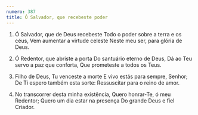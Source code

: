 ```yaml
---
numero: 387
title: Ó Salvador, que recebeste poder
---
```

1. Ó Salvador, que de Deus recebeste
Todo o poder sobre a terra e os céus,
Vem aumentar a virtude celeste
Neste meu ser, para glória de Deus.

2. Ó Redentor, que abriste a porta
Do santuário eterno de Deus,
Dá ao Teu servo a paz que conforta,
Que prometeste a todos os Teus.

3. Filho de Deus, Tu venceste a morte
E vivo estás para sempre, Senhor;
De Ti espero também esta sorte:
Ressuscitar para o reino de amor.

4. No transcorrer desta minha existência,
Quero honrar-Te, ó meu Redentor;
Quero um dia estar na presença
Do grande Deus e fiel Criador.
